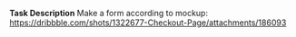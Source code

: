 


**Task Description**
Make a form according to mockup: https://dribbble.com/shots/1322677-Checkout-Page/attachments/186093